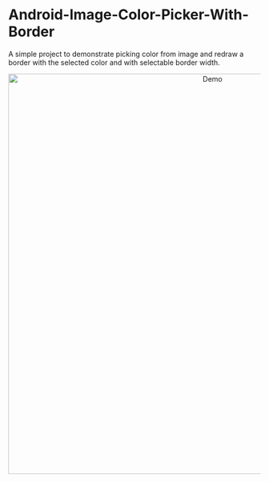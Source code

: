 # Android-Image-Color-Picker-With-Border
A simple project to demonstrate picking color from image and redraw a border with the selected color and with selectable border width.


<p align="center">
  <img src="https://github.com/Gkemon/Android-Image-Color-Picker-With-Border/blob/master/Image-to-color-pick.gif" alt="Demo" width="800" /> 
</p>
